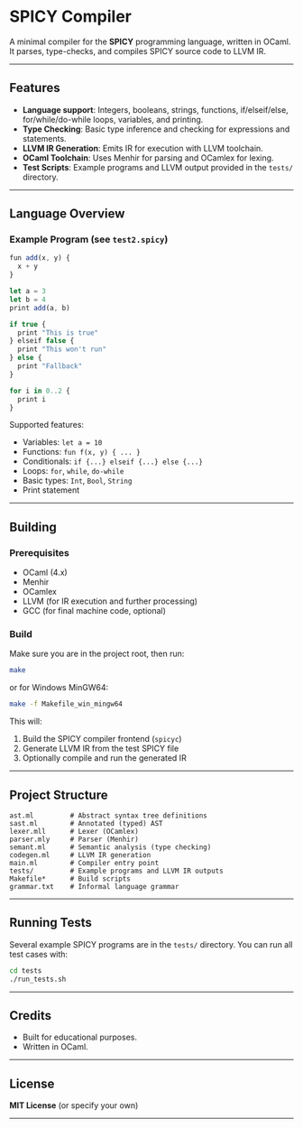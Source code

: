 # SPICY Compiler

A minimal compiler for the **SPICY** programming language, written in OCaml. It parses, type-checks, and compiles SPICY source code to LLVM IR.

---

## Features

- **Language support**: Integers, booleans, strings, functions, if/elseif/else, for/while/do-while loops, variables, and printing.
- **Type Checking**: Basic type inference and checking for expressions and statements.
- **LLVM IR Generation**: Emits IR for execution with LLVM toolchain.
- **OCaml Toolchain**: Uses Menhir for parsing and OCamlex for lexing.
- **Test Scripts**: Example programs and LLVM output provided in the `tests/` directory.

---

## Language Overview

### Example Program (see `test2.spicy`)

```javascript
fun add(x, y) {
  x + y
}

let a = 3
let b = 4
print add(a, b)

if true {
  print "This is true"
} elseif false {
  print "This won't run"
} else {
  print "Fallback"
}

for i in 0..2 {
  print i
}
```

Supported features:
- Variables: `let a = 10`
- Functions: `fun f(x, y) { ... }`
- Conditionals: `if {...} elseif {...} else {...}`
- Loops: `for`, `while`, `do-while`
- Basic types: `Int`, `Bool`, `String`
- Print statement

---

## Building

### Prerequisites

- OCaml (4.x)
- Menhir
- OCamlex
- LLVM (for IR execution and further processing)
- GCC (for final machine code, optional)

### Build

Make sure you are in the project root, then run:

```sh
make
```

or for Windows MinGW64:

```sh
make -f Makefile_win_mingw64
```

This will:
1. Build the SPICY compiler frontend (`spicyc`)
2. Generate LLVM IR from the test SPICY file
3. Optionally compile and run the generated IR

---

## Project Structure

```
ast.ml         # Abstract syntax tree definitions
sast.ml        # Annotated (typed) AST
lexer.mll      # Lexer (OCamlex)
parser.mly     # Parser (Menhir)
semant.ml      # Semantic analysis (type checking)
codegen.ml     # LLVM IR generation
main.ml        # Compiler entry point
tests/         # Example programs and LLVM IR outputs
Makefile*      # Build scripts
grammar.txt    # Informal language grammar
```

---

## Running Tests

Several example SPICY programs are in the `tests/` directory. You can run all test cases with:

```sh
cd tests
./run_tests.sh
```

---

## Credits

- Built for educational purposes.
- Written in OCaml.

---

## License

**MIT License** (or specify your own)

---
